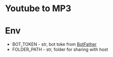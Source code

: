 # Youtube to MP3

# Env
- BOT_TOKEN - str, bot toke from [BotFather](https://t.me/botfather)
- FOLDER_PATH - str, folder for sharing with host